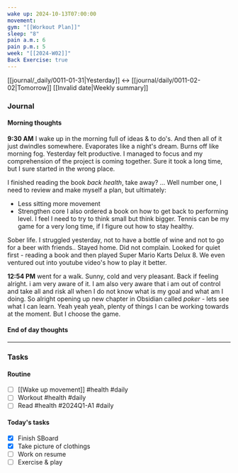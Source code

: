 ```yaml
---
wake up: 2024-10-13T07:00:00
movement: 
gym: "[[Workout Plan]]"
sleep: "8"
pain a.m.: 6
pain p.m.: 5
week: "[[2024-W02]]"
Back Exercise: true
---
```

[[journal/_daily/0011-01-31|Yesterday]] <-> [[journal/daily/0011-02-02|Tomorrow]]
[[Invalid date|Weekly summary]]
### Journal
#### Morning thoughts

**9:30 AM**
I wake up in the morning full of ideas & to do's. And then all of it just dwindles somewhere. Evaporates like a night's dream. Burns off like morning fog. 
Yesterday felt productive. I managed to focus and my comprehension of the project is coming together. 
Sure it took a long time, but I sure started in the wrong place. 

I finished reading the book *back health*, take away? ... 
Well number one, I need to review and make myself a plan, but ultimately:
* Less sitting more movement
* Strengthen core
I also ordered a book on how to get back to performing level. I feel I need to try to think small but think bigger. Tennis can be my game for a very long time, if I figure out how to stay healthy. 

Sober life. I struggled yesterday, not to have a bottle of wine and not to go for a beer with friends..
Stayed home. Did not complain. Looked for quiet first - reading a book and then played Super Mario Karts Delux 8. We even ventured out into youtube video's how to play it better. 

**12:54 PM**
went for a walk. Sunny, cold and very pleasant. Back if feeling alright. i am very aware of it. I am also very aware that i am out of control and take all and risk all when I do not know what is my goal and what am I doing. 
So alright opening up new chapter in Obsidian called *poker* - lets see what I can learn. Yeah yeah yeah, plenty of things I can be working towards at the moment. But I choose the game. 

#### End of day thoughts


-----
### Tasks 

#### Routine

- [ ] [[Wake up movement]] #health #daily
- [ ] Workout #health #daily 
- [ ] Read #health #2024Q1-A1 #daily

#### Today's tasks

- [x] Finish SBoard
- [x] Take picture of clothings
- [ ] Work on resume
- [ ] Exercise & play